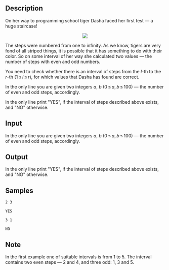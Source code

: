 ## Description

<div><p>On her way to programming school tiger Dasha faced her first test — a huge staircase!</p><center> <img class="tex-graphics" src="./28327/file/23oKBQWd.png" style="max-width: 100.0%;max-height: 100.0%;"> </center><p>The steps were numbered from one to infinity. As we know, tigers are very fond of all striped things, it is possible that it has something to do with their color. So on some interval of her way she calculated two values — the number of steps with even and odd numbers. </p><p>You need to check whether there is an interval of steps from the <span class="tex-span"><i>l</i></span>-th to the <span class="tex-span"><i>r</i></span>-th <span class="tex-span">(1 ≤ <i>l</i> ≤ <i>r</i>)</span>, for which values that Dasha has found are correct.</p></div><div class="input-specification"><p>In the only line you are given two integers <span class="tex-span"><i>a</i></span>, <span class="tex-span"><i>b</i></span> <span class="tex-span">(0 ≤ <i>a</i>, <i>b</i> ≤ 100)</span> — the number of even and odd steps, accordingly.</p></div><div class="output-specification"><p>In the only line print "<span class="tex-font-style-tt">YES</span>", if the interval of steps described above exists, and "<span class="tex-font-style-tt">NO</span>" otherwise.</p></div>

## Input

<p>In the only line you are given two integers <span class="tex-span"><i>a</i></span>, <span class="tex-span"><i>b</i></span> <span class="tex-span">(0 ≤ <i>a</i>, <i>b</i> ≤ 100)</span> — the number of even and odd steps, accordingly.</p>

## Output

<p>In the only line print "<span class="tex-font-style-tt">YES</span>", if the interval of steps described above exists, and "<span class="tex-font-style-tt">NO</span>" otherwise.</p>

## Samples

```input1
2 3

```

```output1
YES

```






```input2
3 1

```

```output2
NO

```




## Note

<p>In the first example one of suitable intervals is from <span class="tex-span">1</span> to <span class="tex-span">5</span>. The interval contains two even steps&nbsp;— <span class="tex-span">2</span> and <span class="tex-span">4</span>, and three odd: <span class="tex-span">1</span>, <span class="tex-span">3</span> and <span class="tex-span">5</span>.</p>
